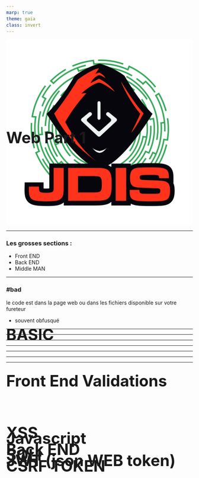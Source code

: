 ```yaml
---
marp: true
theme: gaia
class: invert
---
```


# Web Part 1
![bg right:25% contain](../Images/logo_jdis.png)

<style scoped>h1 {font-size: 300%;position:absolute; margin:25% 0;}</style>

---
<!-- paginate: true -->
# BASIC
### Les grosses sections :
- Front END
- Back END
- Middle MAN


---
<!-- header: front END -->
# Front End Validations  
### \#bad

le code est dans la page web ou dans les fichiers disponible sur votre fureteur

- souvent obfusqué

---
# XSS

---
# Javascript

---
# 

--- 
<!-- header: back END -->
#  Back END

---
# SQLi

---
# JWT (json WEB token)

---
# CSRF TOKEN
